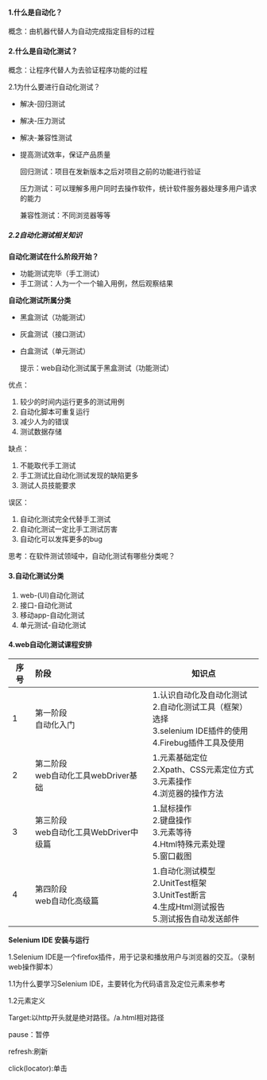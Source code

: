 #### 1.什么是自动化？

概念：由机器代替人为自动完成指定目标的过程

#### 2.什么是自动化测试？

概念：让程序代替人为去验证程序功能的过程

2.1为什么要进行自动化测试？

- 解决-回归测试

- 解决-压力测试

- 解决-兼容性测试

- 提高测试效率，保证产品质量

  回归测试：项目在发新版本之后对项目之前的功能进行验证

  压力测试：可以理解多用户同时去操作软件，统计软件服务器处理多用户请求的能力

  兼容性测试：不同浏览器等等

##### 2.2自动化测试相关知识

**自动化测试在什么阶段开始？**

- 功能测试完毕（手工测试）
- 手工测试：人为一个一个输入用例，然后观察结果

**自动化测试所属分类**

- 黑盒测试（功能测试）

- 灰盒测试（接口测试）

- 白盒测试（单元测试）

  提示：web自动化测试属于黑盒测试（功能测试）

优点：

1. 较少的时间内运行更多的测试用例
2. 自动化脚本可重复运行
3. 减少人为的错误
4. 测试数据存储

缺点：

1. 不能取代手工测试
2. 手工测试比自动化测试发现的缺陷更多
3. 测试人员技能要求

误区：

1. 自动化测试完全代替手工测试
2. 自动化测试一定比手工测试厉害
3. 自动化可以发挥更多的bug

思考：在软件测试领域中，自动化测试有哪些分类呢？

#### 3.自动化测试分类

1. web-(UI)自动化测试
2. 接口-自动化测试
3. 移动app-自动化测试
4. 单元测试-自动化测试

#### 4.web自动化测试课程安排

| 序号 | 阶段                                       | 知识点                                                       |
| ---- | :----------------------------------------- | ------------------------------------------------------------ |
| 1    | 第一阶段<br />自动化入门                   | 1.认识自动化及自动化测试<br />2.自动化测试工具（框架）选择<br />3.selenium IDE插件的使用<br />4.Firebug插件工具及使用 |
| 2    | 第二阶段<br />web自动化工具webDriver基础   | 1.元素基础定位<br />2.Xpath、CSS元素定位方式<br />3.元素操作<br />4.浏览器的操作方法 |
| 3    | 第三阶段<br />web自动化工具WebDriver中级篇 | 1.鼠标操作<br />2.键盘操作<br />3.元素等待<br />4.Html特殊元素处理<br />5.窗口截图 |
| 4    | 第四阶段<br />web自动化高级篇              | 1.自动化测试模型<br />2.UnitTest框架<br />3.UnitTest断言<br />4.生成Html测试报告<br />5.测试报告自动发送邮件 |

**Selenium IDE 安装与运行**

1.Selenium IDE是一个firefox插件，用于记录和播放用户与浏览器的交互。（录制web操作脚本）

1.1为什么要学习Selenium IDE，主要转化为代码语言及定位元素来参考

1.2元素定义

Target:以http开头就是绝对路径。/a.html相对路径

pause：暂停

refresh:刷新

click(locator):单击